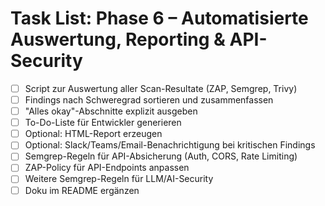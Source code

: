 # Task List: Phase 6 – Automatisierte Auswertung, Reporting & API-Security

- [ ] Script zur Auswertung aller Scan-Resultate (ZAP, Semgrep, Trivy)
- [ ] Findings nach Schweregrad sortieren und zusammenfassen
- [ ] "Alles okay"-Abschnitte explizit ausgeben
- [ ] To-Do-Liste für Entwickler generieren
- [ ] Optional: HTML-Report erzeugen
- [ ] Optional: Slack/Teams/Email-Benachrichtigung bei kritischen Findings
- [ ] Semgrep-Regeln für API-Absicherung (Auth, CORS, Rate Limiting)
- [ ] ZAP-Policy für API-Endpoints anpassen
- [ ] Weitere Semgrep-Regeln für LLM/AI-Security
- [ ] Doku im README ergänzen 